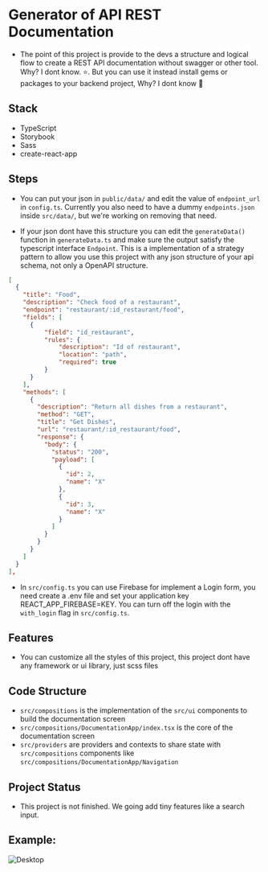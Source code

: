 # Generator of API REST Documentation

- The point of this project is provide to the devs a structure and logical flow to create a REST API documentation without swagger or other tool. Why? I dont know. :star:. But you can use it instead install gems or packages to your backend project, Why? I dont know :star2:

## Stack

- TypeScript
- Storybook
- Sass
- create-react-app

## Steps

- You can put your json in `public/data/` and edit the value of `endpoint_url` in `config.ts`. Currently you also need to have a dummy `endpoints.json` inside `src/data/`, but we're working on removing that need.

- If your json dont have this structure you can edit the `generateData()` function in `generateData.ts` and make sure the output satisfy the typescript interface `Endpoint`. This is a implementation of a strategy pattern to allow you use this project with any json structure of your api schema, not only a OpenAPI structure.

```JSON
[
  {
    "title": "Food",
    "description": "Check food of a restaurant",
    "endpoint": "restaurant/:id_restaurant/food",
    "fields": [
      {
          "field": "id_restaurant",
          "rules": {
              "description": "Id of restaurant",
              "location": "path",
              "required": true
          }
      }
    ],
    "methods": [
      {
        "description": "Return all dishes from a restaurant",
        "method": "GET",
        "title": "Get Dishes",
        "url": "restaurant/:id_restaurant/food",
        "response": {
          "body": {
            "status": "200",
            "payload": [
              {
                "id": 2,
                "name": "X"
              },
              {
                "id": 3,
                "name": "X"
              }
            ]
          }
        }
      }
    ]
  }
],
```

- In `src/config.ts` you can use Firebase for implement a Login form, you need create a .env file and set your application key REACT_APP_FIREBASE=KEY. You can turn off the login with the `with_login` flag in `src/config.ts`.

## Features

- You can customize all the styles of this project, this project dont have any framework or ui library, just scss files

## Code Structure

- `src/compositions` is the implementation of the `src/ui` components to build the documentation screen
- `src/compositions/DocumentationApp/index.tsx` is the core of the documentation screen
- `src/providers` are providers and contexts to share state with `src/compositions` components like `src/compositions/DocumentationApp/Navigation`

## Project Status

- This project is not finished. We going add tiny features like a search input.

## Example:

![Desktop](https://user-images.githubusercontent.com/12489333/71376044-0315a780-259f-11ea-95d1-c3d51368f777.png)
